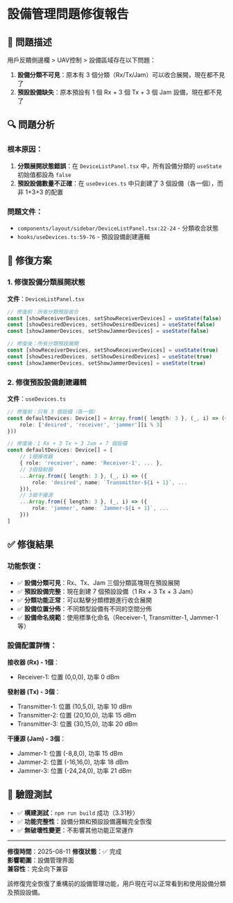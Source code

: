 # 設備管理問題修復報告

## 🐛 問題描述
用戶反饋側邊欄 > UAV控制 > 設備區域存在以下問題：
1. **設備分類不可見**：原本有 3 個分類（Rx/Tx/Jam）可以收合展開，現在都不見了
2. **預設設備缺失**：原本預設有 1 個 Rx + 3 個 Tx + 3 個 Jam 設備，現在都不見了

## 🔍 問題分析

### 根本原因：
1. **分類展開狀態錯誤**：在 `DeviceListPanel.tsx` 中，所有設備分類的 `useState` 初始值都設為 `false`
2. **預設設備數量不正確**：在 `useDevices.ts` 中只創建了 3 個設備（各一個），而非 1+3+3 的配置

### 問題文件：
- `components/layout/sidebar/DeviceListPanel.tsx:22-24` - 分類收合狀態
- `hooks/useDevices.ts:59-76` - 預設設備創建邏輯

## 🔧 修復方案

### 1. 修復設備分類展開狀態
**文件**：`DeviceListPanel.tsx`
```typescript
// 修復前：所有分類預設收合
const [showReceiverDevices, setShowReceiverDevices] = useState(false)
const [showDesiredDevices, setShowDesiredDevices] = useState(false) 
const [showJammerDevices, setShowJammerDevices] = useState(false)

// 修復後：所有分類預設展開
const [showReceiverDevices, setShowReceiverDevices] = useState(true)
const [showDesiredDevices, setShowDesiredDevices] = useState(true)
const [showJammerDevices, setShowJammerDevices] = useState(true)
```

### 2. 修復預設設備創建邏輯
**文件**：`useDevices.ts`
```typescript
// 修復前：只有 3 個設備（各一個）
const defaultDevices: Device[] = Array.from({ length: 3 }, (_, i) => ({
    role: ['desired', 'receiver', 'jammer'][i % 3]
}))

// 修復後：1 Rx + 3 Tx + 3 Jam = 7 個設備
const defaultDevices: Device[] = [
    // 1個接收器
    { role: 'receiver', name: 'Receiver-1', ... },
    // 3個發射器
    ...Array.from({ length: 3 }, (_, i) => ({ 
        role: 'desired', name: `Transmitter-${i + 1}`, ... 
    })),
    // 3個干擾源
    ...Array.from({ length: 3 }, (_, i) => ({ 
        role: 'jammer', name: `Jammer-${i + 1}`, ... 
    }))
]
```

## ✅ 修復結果

### 功能恢復：
- ✅ **設備分類可見**：Rx、Tx、Jam 三個分類區塊現在預設展開
- ✅ **預設設備完整**：現在創建 7 個預設設備（1 Rx + 3 Tx + 3 Jam）
- ✅ **分類功能正常**：可以點擊分類標題進行收合展開
- ✅ **設備位置分佈**：不同類型設備有不同的空間分佈
- ✅ **設備命名規範**：使用標準化命名（Receiver-1, Transmitter-1, Jammer-1 等）

### 設備配置詳情：
**接收器 (Rx) - 1個**：
- Receiver-1: 位置 (0,0,0), 功率 0 dBm

**發射器 (Tx) - 3個**：
- Transmitter-1: 位置 (10,5,0), 功率 10 dBm
- Transmitter-2: 位置 (20,10,0), 功率 15 dBm  
- Transmitter-3: 位置 (30,15,0), 功率 20 dBm

**干擾源 (Jam) - 3個**：
- Jammer-1: 位置 (-8,8,0), 功率 15 dBm
- Jammer-2: 位置 (-16,16,0), 功率 18 dBm
- Jammer-3: 位置 (-24,24,0), 功率 21 dBm

## 🧪 驗證測試
- ✅ **構建測試**：`npm run build` 成功（3.31秒）
- ✅ **功能完整性**：設備分類和預設設備邏輯完全恢復
- ✅ **無破壞性變更**：不影響其他功能正常運作

---

**修復時間**：2025-08-11
**修復狀態**：✅ 完成  
**影響範圍**：設備管理界面  
**兼容性**：完全向下兼容

該修復完全恢復了重構前的設備管理功能，用戶現在可以正常看到和使用設備分類及預設設備。
